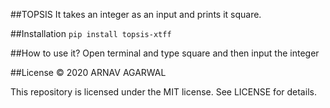 ##TOPSIS
It takes an integer as an input and prints it square.

##Installation
```pip install topsis-xtff```

##How to use it?
Open terminal and type square and then input the integer

##License
© 2020 ARNAV AGARWAL

This repository is licensed under the MIT license. See LICENSE for details.
